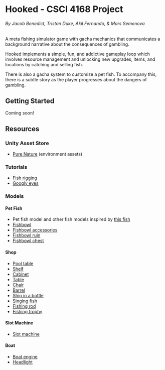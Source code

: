 # Hooked - CSCI 4168 Project
###### By Jacob Benedict, Tristan Duke, Akil Fernando, & Mars Semenova

A meta fishing simulator game with gacha mechanics that communicates a background narrative about the consequences of gambling. 

Hooked implements a simple, fun, and addictive gameplay loop which involves resource management and unlocking new upgrades, items, and locations by catching and selling fish.

There is also a gacha system to customize a pet fish. To accompany this, there is a subtle story as the player progresses about the dangers of gambling.

## Getting Started

Coming soon!

## Resources

### Unity Asset Store
- [Pure Nature](https://assetstore.unity.com/packages/3d/environments/pure-nature-188246) (environment assets)

### Tutorials
- [Fish rigging](https://www.youtube.com/watch?v=D0m158KjsZo)
- [Googly eyes](https://www.youtube.com/watch?v=d4MmD7jsrYY&t=21s)

### Models 

#### Pet Fish
- Pet fish model and other fish models inspired by [this fish](https://assetstore.unity.com/packages/3d/environments/pure-nature-188246)
- [Fishbowl](https://sketchfab.com/3d-models/world-skills-fish-bowl-practice-0c1dc0942a244e77929c367e564ab8e4)
- [Fishbowl accessories](https://sketchfab.com/3d-models/room-aquarium-now-animated-3d2177c3e90a4379b3484d811c013284)
- [Fishbowl ruin](https://sketchfab.com/3d-models/temple-ruin-aquarium-decoration-photoscan-fad156666c33460a9074ceaa6ed6c93e)
- [Fishbowl chest](https://sketchfab.com/3d-models/treasure-chest-773a2f35025b4e2e9ac48fd84c16b3ab)

#### Shop
- [Pool table](https://sketchfab.com/3d-models/pool-table-fdacab7310cc4ad7811cb7eff95f486b)
- [Shelf](https://sketchfab.com/3d-models/old-shelves-tv-stand-and-closets-9fdec87bf0554695aa5c46a6b801d440)
- [Cabinet](https://sketchfab.com/3d-models/bar-cabinet-fd17f9230e344a1cb62ffc3b848a64fa)
- [Table](https://sketchfab.com/3d-models/vintage-circular-dining-tables-type-c-22a6859105e843b592b8ff7020c9dc98)
- [Chair](https://sketchfab.com/3d-models/low-poly-old-wood-chair-724276a77aca4e059ae0d1721da63741)
- [Barrel](https://sketchfab.com/3d-models/barrel-341eecd25e7f4914a6d321e71e5629af)
- [Ship in a bottle](https://sketchfab.com/3d-models/ship-in-a-bottle-free-download-599eda0ca7264058a774bd42db3e89c0)
- [Singing fish](https://sketchfab.com/3d-models/singing-fish-be1d414591b94c4f9bad500a637d8c56)
- [Fishing rod](https://sketchfab.com/3d-models/fishing-rod-2379c4d6bd894395aca307619ff48689)
- [Fishing trophy](https://www.cgtrader.com/free-3d-print-models/house/decor/fishing-trophy)

#### Slot Machine
- [Slot machine](https://sketchfab.com/3d-models/slot-machine-3efc01588cd34eae99bc78a64fa0970c)

#### Boat
- [Boat engine](https://sketchfab.com/search?features=downloadable&q=boat+engine&type=models)
- [Headlight](https://sketchfab.com/3d-models/round-headlight-bc80e954ac954a149486d5547c42c3f0)

